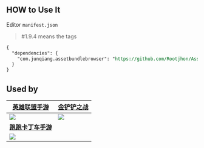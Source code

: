 ## HOW to Use It

Editor `manifest.json`

>  #1.9.4 means the tags

```reStructuredText
{
  "dependencies": {
    "com.junqiang.assetbundlebrowser": "https://github.com/Rootjhon/AssetBundles-Browser.git#1.9.4",
  }
}
```



## Used by

| [英雄联盟手游](https://lolm.qq.com/main.html)                | [金铲铲之战](https://jcc.qq.com/#/index)                     |
| ------------------------------------------------------------ | ------------------------------------------------------------ |
| ![](https://fastly.jsdelivr.net/gh/Rootjhon/img_note@empty/1661328806781app_icon.png) | ![](https://fastly.jsdelivr.net/gh/Rootjhon/img_note@empty/1661329803787ic_launcher.png) |
| [**跑跑卡丁车手游**](https://wepop.qq.com/main.shtml)        |                                                              |
| ![](https://fastly.jsdelivr.net/gh/Rootjhon/img_note@empty/1661329541784app_icon.png) |                                                              |

